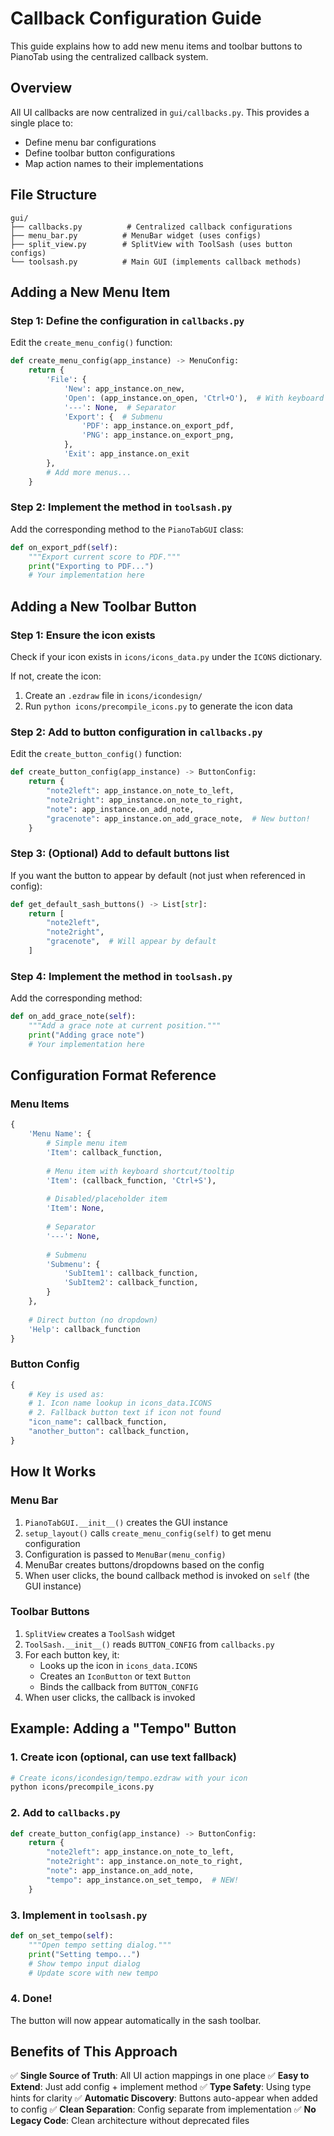 # Callback Configuration Guide

This guide explains how to add new menu items and toolbar buttons to PianoTab using the centralized callback system.

## Overview

All UI callbacks are now centralized in `gui/callbacks.py`. This provides a single place to:
- Define menu bar configurations
- Define toolbar button configurations
- Map action names to their implementations

## File Structure

```
gui/
├── callbacks.py          # Centralized callback configurations
├── menu_bar.py          # MenuBar widget (uses configs)
├── split_view.py        # SplitView with ToolSash (uses button configs)
└── toolsash.py          # Main GUI (implements callback methods)
```

## Adding a New Menu Item

### Step 1: Define the configuration in `callbacks.py`

Edit the `create_menu_config()` function:

```python
def create_menu_config(app_instance) -> MenuConfig:
    return {
        'File': {
            'New': app_instance.on_new,
            'Open': (app_instance.on_open, 'Ctrl+O'),  # With keyboard shortcut
            '---': None,  # Separator
            'Export': {  # Submenu
                'PDF': app_instance.on_export_pdf,
                'PNG': app_instance.on_export_png,
            },
            'Exit': app_instance.on_exit
        },
        # Add more menus...
    }
```

### Step 2: Implement the method in `toolsash.py`

Add the corresponding method to the `PianoTabGUI` class:

```python
def on_export_pdf(self):
    """Export current score to PDF."""
    print("Exporting to PDF...")
    # Your implementation here
```

## Adding a New Toolbar Button

### Step 1: Ensure the icon exists

Check if your icon exists in `icons/icons_data.py` under the `ICONS` dictionary.

If not, create the icon:
1. Create an `.ezdraw` file in `icons/icondesign/`
2. Run `python icons/precompile_icons.py` to generate the icon data

### Step 2: Add to button configuration in `callbacks.py`

Edit the `create_button_config()` function:

```python
def create_button_config(app_instance) -> ButtonConfig:
    return {
        "note2left": app_instance.on_note_to_left,
        "note2right": app_instance.on_note_to_right,
        "note": app_instance.on_add_note,
        "gracenote": app_instance.on_add_grace_note,  # New button!
    }
```

### Step 3: (Optional) Add to default buttons list

If you want the button to appear by default (not just when referenced in config):

```python
def get_default_sash_buttons() -> List[str]:
    return [
        "note2left",
        "note2right",
        "gracenote",  # Will appear by default
    ]
```

### Step 4: Implement the method in `toolsash.py`

Add the corresponding method:

```python
def on_add_grace_note(self):
    """Add a grace note at current position."""
    print("Adding grace note")
    # Your implementation here
```

## Configuration Format Reference

### Menu Items

```python
{
    'Menu Name': {
        # Simple menu item
        'Item': callback_function,
        
        # Menu item with keyboard shortcut/tooltip
        'Item': (callback_function, 'Ctrl+S'),
        
        # Disabled/placeholder item
        'Item': None,
        
        # Separator
        '---': None,
        
        # Submenu
        'Submenu': {
            'SubItem1': callback_function,
            'SubItem2': callback_function,
        }
    },
    
    # Direct button (no dropdown)
    'Help': callback_function
}
```

### Button Config

```python
{
    # Key is used as:
    # 1. Icon name lookup in icons_data.ICONS
    # 2. Fallback button text if icon not found
    "icon_name": callback_function,
    "another_button": callback_function,
}
```

## How It Works

### Menu Bar
1. `PianoTabGUI.__init__()` creates the GUI instance
2. `setup_layout()` calls `create_menu_config(self)` to get menu configuration
3. Configuration is passed to `MenuBar(menu_config)`
4. MenuBar creates buttons/dropdowns based on the config
5. When user clicks, the bound callback method is invoked on `self` (the GUI instance)

### Toolbar Buttons
1. `SplitView` creates a `ToolSash` widget
2. `ToolSash.__init__()` reads `BUTTON_CONFIG` from `callbacks.py`
3. For each button key, it:
   - Looks up the icon in `icons_data.ICONS`
   - Creates an `IconButton` or text `Button`
   - Binds the callback from `BUTTON_CONFIG`
4. When user clicks, the callback is invoked

## Example: Adding a "Tempo" Button

### 1. Create icon (optional, can use text fallback)
```bash
# Create icons/icondesign/tempo.ezdraw with your icon
python icons/precompile_icons.py
```

### 2. Add to `callbacks.py`
```python
def create_button_config(app_instance) -> ButtonConfig:
    return {
        "note2left": app_instance.on_note_to_left,
        "note2right": app_instance.on_note_to_right,
        "note": app_instance.on_add_note,
        "tempo": app_instance.on_set_tempo,  # NEW!
    }
```

### 3. Implement in `toolsash.py`
```python
def on_set_tempo(self):
    """Open tempo setting dialog."""
    print("Setting tempo...")
    # Show tempo input dialog
    # Update score with new tempo
```

### 4. Done!
The button will now appear automatically in the sash toolbar.

## Benefits of This Approach

✅ **Single Source of Truth**: All UI action mappings in one place
✅ **Easy to Extend**: Just add config + implement method
✅ **Type Safety**: Using type hints for clarity
✅ **Automatic Discovery**: Buttons auto-appear when added to config
✅ **Clean Separation**: Config separate from implementation
✅ **No Legacy Code**: Clean architecture without deprecated files
